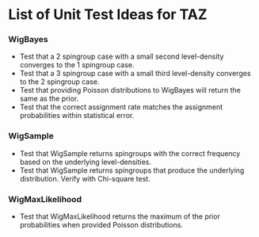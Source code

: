 # List of Unit Test Ideas for TAZ

### WigBayes
- Test that a 2 spingroup case with a small second level-density converges to the 1 spingroup case.
- Test that a 3 spingroup case with a small third level-density converges to the 2 spingroup case.
- Test that providing Poisson distributions to WigBayes will return the same as the prior.
- Test that the correct assignment rate matches the assignment probabilities within statistical error.

### WigSample
- Test that WigSample returns spingroups with the correct frequency based on the underlying level-densities.
- Test that WigSample returns spingroups that produce the underlying distribution. Verify with Chi-square test.

### WigMaxLikelihood
- Test that WigMaxLikelihood returns the maximum of the prior probabilities when provided Poisson distributions.